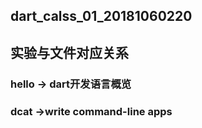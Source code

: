 ## dart_calss_01_20181060220
## 实验与文件对应关系
### hello -> dart开发语言概览
### dcat ->write command-line apps

